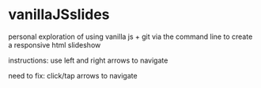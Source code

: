 # vanillaJSslides
personal exploration of using vanilla js + git via the command line to create a responsive html slideshow

instructions: use left and right arrows to navigate

need to fix: click/tap arrows to navigate